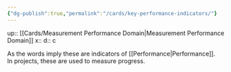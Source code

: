 ```yaml
---
{"dg-publish":true,"permalink":"/cards/key-performance-indicators/"}
---
```


up:: [[Cards/Measurement Performance Domain\|Measurement Performance Domain]] 
x:: 
d:: c

As the words imply these are indicators of [[Performance\|Performance]].  
In projects, these are used to measure progress. 


